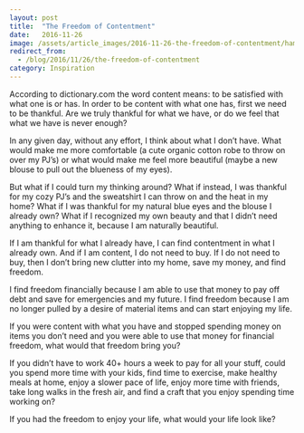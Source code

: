 ```yaml
---
layout: post
title:  "The Freedom of Contentment"
date:   2016-11-26
image: /assets/article_images/2016-11-26-the-freedom-of-contentment/hammock.jpg
redirect_from:
  - /blog/2016/11/26/the-freedom-of-contentment
category: Inspiration
---
```


According to dictionary.com the word content means: to be satisfied with what one is or has. In order to be content with what one has, first we need to be thankful. Are we truly thankful for what we have, or do we feel that what we have is never enough?

In any given day, without any effort, I think about what I don’t have. What would make me more comfortable (a cute organic cotton robe to throw on over my PJ’s) or what would make me feel more beautiful (maybe a new blouse to pull out the blueness of my eyes).

But what if I could turn my thinking around? What if instead, I was thankful for my cozy PJ’s and the sweatshirt I can throw on and the heat in my home? What if I was thankful for my natural blue eyes and the blouse I already own? What if I recognized my own beauty and that I didn’t need anything to enhance it, because I am naturally beautiful.

If I am thankful for what I already have, I can find contentment in what I already own. And if I am content, I do not need to buy. If I do not need to buy, then I don’t bring new clutter into my home, save my money, and find freedom.

I find freedom financially because I am able to use that money to pay off debt and save for emergencies and my future. I find freedom because I am no longer pulled by a desire of material items and can start enjoying my life.

If you were content with what you have and stopped spending money on items you don’t need and you were able to use that money for financial freedom, what would that freedom bring you?

If you didn’t have to work 40+ hours a week to pay for all your stuff, could you spend more time with your kids, find time to exercise, make healthy meals at home, enjoy a slower pace of life, enjoy more time with friends, take long walks in the fresh air, and find a craft that you enjoy spending time working on?

If you had the freedom to enjoy your life, what would your life look like?
